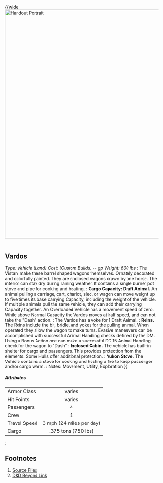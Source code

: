 ﻿<!-- Wagon -->

<!-- Reference URLS -->
[Homebrewery]: https://homebrewery.naturalcrit.com/ "Naturalcrit's Homebrewery V3.0.0"
[Repo Files]: https://github.com/Tougher-Together-DnD/common-game-assets/tree/main/character-sheets/containers "Tougher Together Files"
[Repo Raw Path]: https://raw.githubusercontent.com/Tougher-Together-DnD/common-game-assets/main/land-vehicles/wagons/ "Incomplete path; add image filename"

[DnDBeyond Link]: https://www.dndbeyond.com/equipment/wagon "D&D Beyond item page"

<!-- Images -->
[Main Banner]: https://raw.githubusercontent.com/Tougher-Together-DnD/common-game-assets/main/character-sheets/land-vehicles/wagons/images/vardos-banner.webp#banner "Handout Portrait"
[Item Token]: https://raw.githubusercontent.com/Tougher-Together-DnD/common-game-assets/main/character-sheets/land-vehicles/wagons/images/vardos-top-red-token.webp

<style>
/* CSS style for NaturalCrit's Homebrewery V3.0.0 */
.page { background-color: transparent; }
.page#p1{ text-align:left; }
.page#p1:after{ display:none; }
.page p+p { margin-top:.2em; }
.page blockquote { margin-top:1em; margin-bottom:2em; }
.page h1, .page h2, .page h3, .page h4, sup, span { color:#006699; }
span { font-weight:bold; }
ul li { line-height:2; }
.page table tbody tr td { border:1px solid #1C6EA4; text-align:left; }
th:empty { display:none; }

/* css for markdown */
img[src*="#banner"] { display:block; margin-left:auto; margin-right:auto; width:750px; }
img[src*="#portrait"] { display:block; margin-left:auto; margin-right:auto; width:300px; }
</style>

{{wide
![][Main Banner]
<br>

## Vardos
*Type: Vehicle (Land) Cost: (Custom Builds) -- gp Weight: 600 lbs*
:
The Vistani make these barrel shaped wagons themselves. Ornately decorated and colorfully painted.
They are enclosed wagons drawn by one horse. The interior can stay dry during raining weather. It contains a single burner pot stove and pipe for cooking and heating.
:
**Cargo Capacity: Draft Animal.** An animal pulling a carriage, cart, chariot, sled, or wagon can move weight up to five times its base carrying Capacity, including the weight of the vehicle. If multiple animals pull the same vehicle, they can add their carrying Capacity together. An Overloaded Vehicle has a movement speed of zero. While above Normal Capacity the Vardos moves at half speed, and can not take the "Dash" action.
:
The Vardos has a yoke for 1 Draft Animal.
:
**Reins.** The Reins include the bit, bridle, and yokes for the pulling animal. When operated they allow the wagon to make turns. Evasive maneuvers can be accomplished with successful Animal Handling checks defined by the DM. Using a Bonus Action one can make a successful DC 15 Animal Handling check for the wagon to "Dash"
:
**Inclosed Cabin.** The vehicle has built-in shelter for cargo and passengers. This provides protection from the elements. Some Hulls offer additional protection.
:
**Yukon Stove.** The Vehicle contains a stove for cooking and hosting a fire to keep passenger and/or cargo warm.
:
Notes: Movement, Utility, Exploration
}}
<br>

##### Attributes
| | |
| :--- | :---: |
| Armor Class | varies |
| Hit Points | varies |
| Passengers | 4 |
| Crew | 1 |
| Travel Speed | 3 mph (24 miles per day) |
| Cargo | .375 tons (750 lbs) |
:
## Footnotes
1. [Source Files][Repo Files]
2. [D&D Beyond Link][DnDBeyond Link]